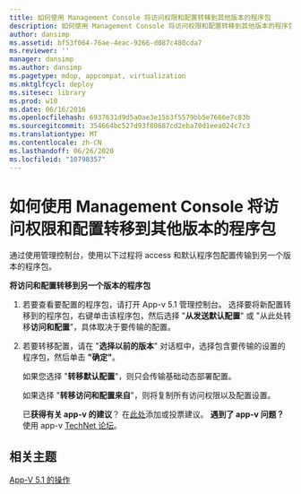 ```yaml
---
title: 如何使用 Management Console 将访问权限和配置转移到其他版本的程序包
description: 如何使用 Management Console 将访问权限和配置转移到其他版本的程序包
author: dansimp
ms.assetid: bf53f064-76ae-4eac-9266-d087c480cda7
ms.reviewer: ''
manager: dansimp
ms.author: dansimp
ms.pagetype: mdop, appcompat, virtualization
ms.mktglfcycl: deploy
ms.sitesec: library
ms.prod: w10
ms.date: 06/16/2016
ms.openlocfilehash: 6937631d9d5a0ae3e15b3f5579bb5e7666e7c83b
ms.sourcegitcommit: 354664bc527d93f80687cd2eba70d1eea024c7c3
ms.translationtype: MT
ms.contentlocale: zh-CN
ms.lasthandoff: 06/26/2020
ms.locfileid: "10798357"
---
```

# 如何使用 Management Console 将访问权限和配置转移到其他版本的程序包


通过使用管理控制台，使用以下过程将 access 和默认程序包配置传输到另一个版本的程序包。

**将访问和配置转移到另一个版本的程序包**

1.  若要查看要配置的程序包，请打开 App-v 5.1 管理控制台。 选择要将新配置转移到的程序包，右键单击该程序包，然后选择 "**从发送默认配置**" 或 "从此处转移**访问和配置**"，具体取决于要传输的配置。

2.  若要转移配置，请在 "**选择以前的版本**" 对话框中，选择包含要传输的设置的程序包，然后单击 **"确定"**。

    如果您选择 "**转移默认配置**"，则只会传输基础动态部署配置。

    如果选择 "**转移访问和配置来自**"，则将复制所有访问权限以及配置设置。

    已**获得有关 app-v 的建议**？ 在[此处](http://appv.uservoice.com/forums/280448-microsoft-application-virtualization)添加或投票建议。 **遇到了 app-v 问题？** 使用 app-v [TechNet 论坛](https://social.technet.microsoft.com/Forums/home?forum=mdopappv)。

## 相关主题


[App-V 5.1 的操作](operations-for-app-v-51.md)

 

 





